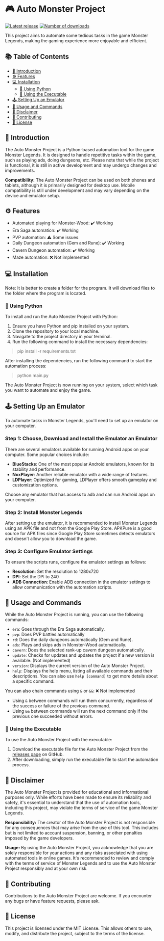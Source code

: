 # 🎮 Auto Monster Project

[![Latest release](https://img.shields.io/github/v/release/some-guy250/AutoMonster?style=for-the-badge)](../../releases/latest)
[![Number of downloads](https://img.shields.io/badge/dynamic/json?color=blue&label=Number%20of%20downloads&query=$.downloads&url=https://raw.githubusercontent.com/some-guy250/AutoMonster/master/download_count.json&style=for-the-badge)]()

This project aims to automate some tedious tasks in the game Monster Legends, making the gaming experience more
enjoyable and efficient.

## 📚 Table of Contents

- [🎯 Introduction](#-introduction)
- [⚙️ Features](#-features)
- [💻 Installation](#-installation)
    - [🐍 Using Python](#-using-python)
    - [🚀 Using the Executable](#-using-the-executable)
- [🕹️ Setting Up an Emulator](#-setting-up-an-emulator)
- [💬 Usage and Commands](#-usage-and-commands)
- [🚨 Disclaimer](#-disclaimer)
- [🤝 Contributing](#-contributing)
- [📜 License](#-license)

## 🎯 Introduction

The Auto Monster Project is a Python-based automation tool for the game Monster Legends. It is designed to handle
repetitive tasks within the game, such as playing ads, doing dungeons, etc. Please note that while the project is
functional, it is still in active development and may undergo changes and improvements.

**Compatibility:** The Auto Monster Project can be used on both phones and tablets, although it is primarily designed
for desktop use. Mobile compatibility is still under development and may vary depending on the device and emulator
setup.

## ⚙️ Features

- Automated playing for Monster-Wood: ✔️ Working
- Era Saga automation: ✔️ Working
- PVP automation: ⚠️ Some issues
- Daily Dungeon automation (Gem and Rune): ✔️ Working
- Cavern Dungeon automation: ✔️ Working
- Maze automation: ❌ Not implemented

## 💻 Installation

Note: It is better to create a folder for the program. It will download files to the folder where the program is
located.

### 🐍 Using Python

To install and run the Auto Monster Project with Python:

1. Ensure you have Python and pip installed on your system.
2. Clone the repository to your local machine.
3. Navigate to the project directory in your terminal.
4. Run the following command to install the necessary dependencies:

> pip install -r requirements.txt

After installing the dependencies, run the following command to start the automation process:

> python main.py

The Auto Monster Project is now running on your system, select which task you want to automate and enjoy the game.

## 🕹️ Setting Up an Emulator

To automate tasks in Monster Legends, you'll need to set up an emulator on your computer.

### Step 1: Choose, Download and Install the Emulator an Emulator

There are several emulators available for running Android apps on your computer. Some popular choices include:

- **BlueStacks**: One of the most popular Android emulators, known for its stability and performance.
- **NoxPlayer**: Another reliable emulator with a wide range of features.
- **LDPlayer**: Optimized for gaming, LDPlayer offers smooth gameplay and customization options.

Choose any emulator that has access to adb and can run Android apps on your computer.

### Step 2: Install Monster Legends

After setting up the emulator, it is recommended to install Monster Legends using an APK file and not from the Google
Play Store. APKPure is a good source for APK files since Google Play Store sometimes detects emulators and doesn't allow
you to download the game.

### Step 3: Configure Emulator Settings

To ensure the scripts runs, configure the emulator settings as follows:

- **Resolution**: Set the resolution to 1280x720
- **DPI**: Set the DPI to 240
- **ADB Connection**: Enable ADB connection in the emulator settings to allow communication with the automation scripts.

## 💬 Usage and Commands

While the Auto Monster Project is running, you can use the following commands:

- `era`: Goes through the Era Saga automatically.
- `pvp`: Does PVP battles automatically
- `rd`: Does the daily dungeons automatically (Gem and Rune).
- `ads`: Plays and skips ads in Monster-Wood automatically.
- `cavern`: Does the selected rank-up cavern dungeon automatically.
- `update`: Checks for updates and updates the project if a new version is available. (Not implemented)
- `version`: Displays the current version of the Auto Monster Project.
- `help`: Displays the help menu, listing all available commands and their descriptions. You can also
  use `help [command]` to get more details about a specific command.

You can also chain commands using `&` or `&&`: ❌ Not implemented

- Using `&` between commands will run them concurrently, regardless of the success or failure of the previous command.
- Using `&&` between commands will run the next command only if the previous one succeeded without errors.

### 🚀 Using the Executable

To use the Auto Monster Project with the executable:

1. Download the executable file for the Auto Monster Project from the [releases page](../../releases) on GitHub.
2. After downloading, simply run the executable file to start the automation process.

## 🚨 Disclaimer

The Auto Monster Project is provided for educational and informational purposes only. While efforts have been made to
ensure its reliability and safety, it's essential to understand that the use of automation tools, including this
project, may violate the terms of service of the game Monster Legends.

**Responsibility:** The creator of the Auto Monster Project is not responsible for any consequences that may arise from
the use of this tool. This includes but is not limited to account suspension, banning, or other penalties imposed by the
game developers.

**Usage:** By using the Auto Monster Project, you acknowledge that you are solely responsible for your actions and any
risks associated with using automated tools in online games. It's recommended to review and comply with the terms of
service of Monster Legends and to use the Auto Monster Project responsibly and at your own risk.

## 🤝 Contributing

Contributions to the Auto Monster Project are welcome. If you encounter any bugs or have feature requests, please ask.

## 📜 License

This project is licensed under the MIT License. This allows others to use, modify, and distribute the project, subject
to the terms of the license.

